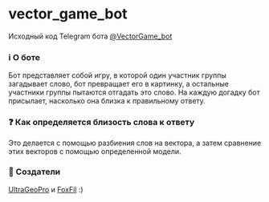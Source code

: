 # vector_game_bot

Исходный код Telegram бота [@VectorGame_bot](https://t.me/VectorGame_bot)

### ℹ О боте
Бот представляет собой игру, в которой один участник группы загадывает слово, бот превращает его в картинку, а остальные участники группы пытаются отгадать это слово. На каждую догадку бот присылает, насколько она близка к правильному ответу.

### ❓ Как определяется близость слова к ответу
Это делается с помощью разбиения слов на вектора, а затем сравнение этих векторов с помощью определенной модели.

### 🧡 Создатели
[UltraGeoPro](https://github.com/Ultrageopro1966) и [FoxFil](https://github.com/FoxFil) :)
